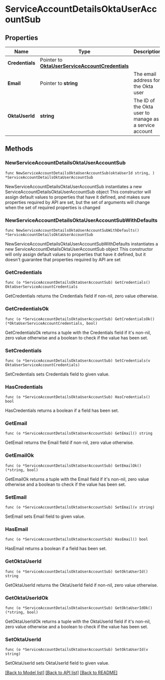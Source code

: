 # ServiceAccountDetailsOktaUserAccountSub

## Properties

Name | Type | Description | Notes
------------ | ------------- | ------------- | -------------
**Credentials** | Pointer to [**OktaUserServiceAccountCredentials**](OktaUserServiceAccountCredentials.md) |  | [optional] 
**Email** | Pointer to **string** | The email address for the Okta user | [optional] [readonly] 
**OktaUserId** | **string** | The ID of the Okta user to manage as a service account | 

## Methods

### NewServiceAccountDetailsOktaUserAccountSub

`func NewServiceAccountDetailsOktaUserAccountSub(oktaUserId string, ) *ServiceAccountDetailsOktaUserAccountSub`

NewServiceAccountDetailsOktaUserAccountSub instantiates a new ServiceAccountDetailsOktaUserAccountSub object
This constructor will assign default values to properties that have it defined,
and makes sure properties required by API are set, but the set of arguments
will change when the set of required properties is changed

### NewServiceAccountDetailsOktaUserAccountSubWithDefaults

`func NewServiceAccountDetailsOktaUserAccountSubWithDefaults() *ServiceAccountDetailsOktaUserAccountSub`

NewServiceAccountDetailsOktaUserAccountSubWithDefaults instantiates a new ServiceAccountDetailsOktaUserAccountSub object
This constructor will only assign default values to properties that have it defined,
but it doesn't guarantee that properties required by API are set

### GetCredentials

`func (o *ServiceAccountDetailsOktaUserAccountSub) GetCredentials() OktaUserServiceAccountCredentials`

GetCredentials returns the Credentials field if non-nil, zero value otherwise.

### GetCredentialsOk

`func (o *ServiceAccountDetailsOktaUserAccountSub) GetCredentialsOk() (*OktaUserServiceAccountCredentials, bool)`

GetCredentialsOk returns a tuple with the Credentials field if it's non-nil, zero value otherwise
and a boolean to check if the value has been set.

### SetCredentials

`func (o *ServiceAccountDetailsOktaUserAccountSub) SetCredentials(v OktaUserServiceAccountCredentials)`

SetCredentials sets Credentials field to given value.

### HasCredentials

`func (o *ServiceAccountDetailsOktaUserAccountSub) HasCredentials() bool`

HasCredentials returns a boolean if a field has been set.

### GetEmail

`func (o *ServiceAccountDetailsOktaUserAccountSub) GetEmail() string`

GetEmail returns the Email field if non-nil, zero value otherwise.

### GetEmailOk

`func (o *ServiceAccountDetailsOktaUserAccountSub) GetEmailOk() (*string, bool)`

GetEmailOk returns a tuple with the Email field if it's non-nil, zero value otherwise
and a boolean to check if the value has been set.

### SetEmail

`func (o *ServiceAccountDetailsOktaUserAccountSub) SetEmail(v string)`

SetEmail sets Email field to given value.

### HasEmail

`func (o *ServiceAccountDetailsOktaUserAccountSub) HasEmail() bool`

HasEmail returns a boolean if a field has been set.

### GetOktaUserId

`func (o *ServiceAccountDetailsOktaUserAccountSub) GetOktaUserId() string`

GetOktaUserId returns the OktaUserId field if non-nil, zero value otherwise.

### GetOktaUserIdOk

`func (o *ServiceAccountDetailsOktaUserAccountSub) GetOktaUserIdOk() (*string, bool)`

GetOktaUserIdOk returns a tuple with the OktaUserId field if it's non-nil, zero value otherwise
and a boolean to check if the value has been set.

### SetOktaUserId

`func (o *ServiceAccountDetailsOktaUserAccountSub) SetOktaUserId(v string)`

SetOktaUserId sets OktaUserId field to given value.



[[Back to Model list]](../README.md#documentation-for-models) [[Back to API list]](../README.md#documentation-for-api-endpoints) [[Back to README]](../README.md)


